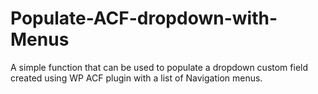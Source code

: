 # Populate-ACF-dropdown-with-Menus
A simple function that can be used to populate a dropdown custom field created using WP ACF plugin with a list of Navigation menus.
